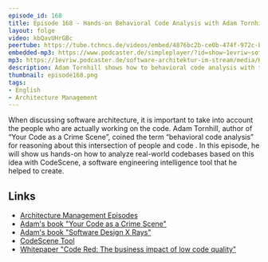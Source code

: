 ```yaml
---
episode_id: 168
title: Episode 168 - Hands-on Behavioral Code Analysis with Adam Tornhill
layout: folge
video: kbQavUHrGBc
peertube: https://tube.tchncs.de/videos/embed/4876bc2b-ce0b-474f-972c-b1b5a9dc9fa3
embedded-mp3: https://www.podcaster.de/simpleplayer/?id=show~1evriw~software-architektur-im-stream~pod-86b4d428c32ef850978adff674&v=1686143918
mp3: https://1evriw.podcaster.de/software-architektur-im-stream/media/Hands-on_Behavioral_Code_Analysis_with_Adam_Tornhill.mp3
description: Adam Tornhill shows how to behavioral code analysis with the tool CodeScene. 
thumbnail: episode168.png
tags:
- English
- Architecture Management
---
```


When discussing software architecture, it is important to take into
account the people who are actually working on the code. Adam
Tornhill, author of “Your Code as a Crime Scene”, coined the term
“behavioral code analysis” for reasoning about this intersection of
people and code . In this episode, he will show us hands-on how to
analyze real-world codebases based on this idea with CodeScene, a
software engineering intelligence tool that he helped to create.

## Links

- [Architecture Management Episodes](https://software-architektur.tv/tags.html#Architecture%20Management)
- [Adam's book "Your Code as a Crime Scene"](https://amzn.to/3J18Z02)
- [Adam's book "Software Design X Rays"](https://amzn.to/43LkW25)
- [CodeScene Tool](https://codescene.com/)
- [Whitepaper "Code Red: The business impact of low code quality"](https://codescene.com/hubfs/web_docs/business-impact-of-code-quality.pdf)
